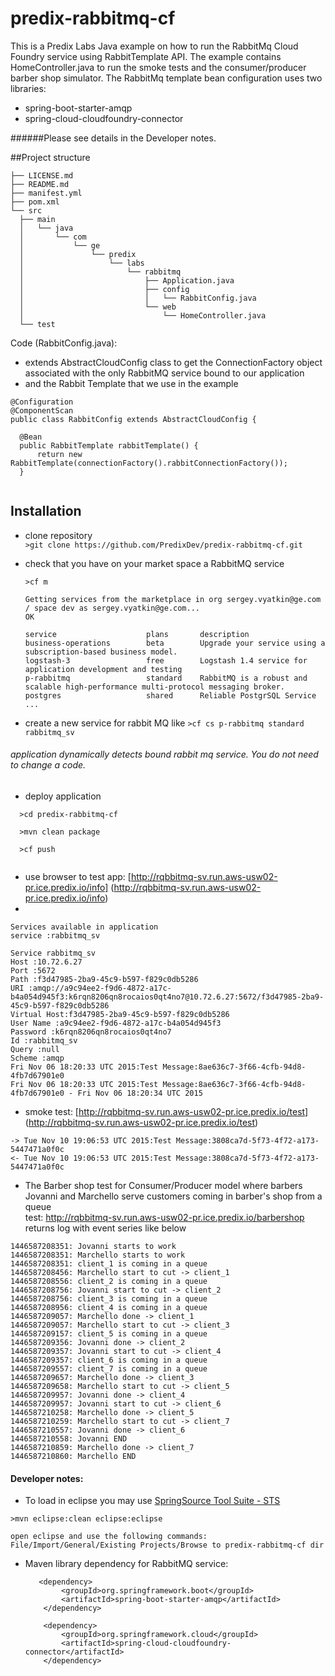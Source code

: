 # predix-rabbitmq-cf
This is a Predix Labs Java example on how to run the RabbitMq Cloud Foundry service using RabbitTemplate API.
The example contains HomeController.java to run the smoke tests and the consumer/producer barber shop simulator.  The RabbitMq template bean configuration uses two libraries:
- spring-boot-starter-amqp
- spring-cloud-cloudfoundry-connector

######Please see details in the Developer notes.

##Project structure
  ```
├── LICENSE.md
├── README.md
├── manifest.yml
├── pom.xml
└── src
    ├── main
    │   └── java
    │       └── com
    │           └── ge
    │               └── predix
    │                   └── labs
    │                       └── rabbitmq
    │                           ├── Application.java
    │                           ├── config
    │                           │   └── RabbitConfig.java
    │                           └── web
    │                               └── HomeController.java
    └── test
  ```

Code (RabbitConfig.java):
 -  extends AbstractCloudConfig class to get the ConnectionFactory object associated with the only RabbitMQ service bound to our application
 - and the Rabbit Template that we use in the example
 
  ```
@Configuration
@ComponentScan
public class RabbitConfig extends AbstractCloudConfig {

	@Bean
	public RabbitTemplate rabbitTemplate() {
		return new RabbitTemplate(connectionFactory().rabbitConnectionFactory());
	}
	
   ``` 
   
## Installation
 - clone repository  
    `>git clone https://github.com/PredixDev/predix-rabbitmq-cf.git`
 - check that you have on your market space a RabbitMQ service 
 
    `>cf m`
   
   ``` 
   Getting services from the marketplace in org sergey.vyatkin@ge.com / space dev as sergey.vyatkin@ge.com...
   OK

   service                    plans       description   
   business-operations        beta        Upgrade your service using a subscription-based business model.   
   logstash-3                 free        Logstash 1.4 service for application development and testing   
   p-rabbitmq                 standard    RabbitMQ is a robust and scalable high-performance multi-protocol messaging broker.  
   postgres                   shared      Reliable PostgrSQL Service   
   ...
   ```
 - create a new service for rabbit MQ like 
     `>cf cs p-rabbitmq standard rabbitmq_sv` 
###### application dynamically detects bound rabbit mq service.  You do not need to change a code. 

 - deploy application 
 
  ```
    >cd predix-rabbitmq-cf
    
    >mvn clean package
    
    >cf push 
    
  ```
 - use browser to test app: [http://rqbbitmq-sv.run.aws-usw02-pr.ice.predix.io/info] (http://rqbbitmq-sv.run.aws-usw02-pr.ice.predix.io/info)
 - 
``` 
Services available in application 
service :rabbitmq_sv

Service rabbitmq_sv
Host :10.72.6.27
Port :5672
Path :f3d47985-2ba9-45c9-b597-f829c0db5286
URI :amqp://a9c94ee2-f9d6-4872-a17c-b4a054d945f3:k6rqn8206qn8rocaios0qt4no7@10.72.6.27:5672/f3d47985-2ba9-45c9-b597-f829c0db5286
Virtual Host:f3d47985-2ba9-45c9-b597-f829c0db5286
User Name :a9c94ee2-f9d6-4872-a17c-b4a054d945f3
Password :k6rqn8206qn8rocaios0qt4no7
Id :rabbitmq_sv
Query :null
Scheme :amqp
Fri Nov 06 18:20:33 UTC 2015:Test Message:8ae636c7-3f66-4cfb-94d8-4fb7d67901e0
Fri Nov 06 18:20:33 UTC 2015:Test Message:8ae636c7-3f66-4cfb-94d8-4fb7d67901e0 - Fri Nov 06 18:20:34 UTC 2015
``` 

- smoke test: [http://rqbbitmq-sv.run.aws-usw02-pr.ice.predix.io/test] (http://rqbbitmq-sv.run.aws-usw02-pr.ice.predix.io/test)

``` 
-> Tue Nov 10 19:06:53 UTC 2015:Test Message:3808ca7d-5f73-4f72-a173-5447471a0f0c
<- Tue Nov 10 19:06:53 UTC 2015:Test Message:3808ca7d-5f73-4f72-a173-5447471a0f0c 
``` 

- The Barber shop test for Consumer/Producer model where barbers Jovanni and Marchello serve customers coming in barber's shop from a queue <br>
   test: http://rqbbitmq-sv.run.aws-usw02-pr.ice.predix.io/barbershop <br>
   returns log with event series like below <br>
```   
1446587208351: Jovanni starts to work  
1446587208351: Marchello starts to work  
1446587208351: client_1 is coming in a queue  
1446587208456: Marchello start to cut -> client_1  
1446587208556: client_2 is coming in a queue  
1446587208756: Jovanni start to cut -> client_2  
1446587208756: client_3 is coming in a queue     
1446587208956: client_4 is coming in a queue      
1446587209057: Marchello done -> client_1    
1446587209057: Marchello start to cut -> client_3  
1446587209157: client_5 is coming in a queue  
1446587209356: Jovanni done -> client_2   
1446587209357: Jovanni start to cut -> client_4   
1446587209357: client_6 is coming in a queue   
1446587209557: client_7 is coming in a queue  
1446587209657: Marchello done -> client_3  
1446587209658: Marchello start to cut -> client_5  
1446587209957: Jovanni done -> client_4   
1446587209957: Jovanni start to cut -> client_6   
1446587210258: Marchello done -> client_5   
1446587210259: Marchello start to cut -> client_7   
1446587210557: Jovanni done -> client_6   
1446587210558: Jovanni END   
1446587210859: Marchello done -> client_7   
1446587210860: Marchello END    
```  

#### Developer notes:

 - To load in eclipse you may use [SpringSource Tool Suite - STS](https://spring.io/tools/sts/all)  
  ```
  >mvn eclipse:clean eclipse:eclipse  
  
  open eclipse and use the following commands:
  File/Import/General/Existing Projects/Browse to predix-rabbitmq-cf dir   
  ```
 - Maven library dependency for RabbitMQ service:
    ```
       <dependency>
			<groupId>org.springframework.boot</groupId>
			<artifactId>spring-boot-starter-amqp</artifactId>
		</dependency>

		<dependency>
			<groupId>org.springframework.cloud</groupId>
			<artifactId>spring-cloud-cloudfoundry-connector</artifactId>
		</dependency>
    ```
    
    
  
  
